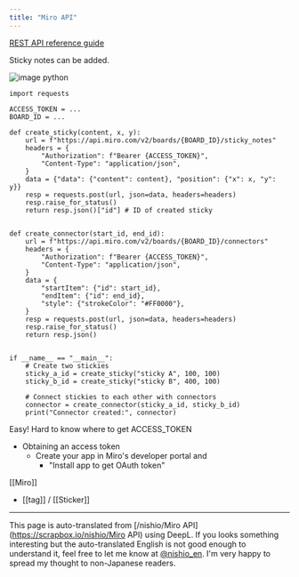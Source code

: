 ```yaml
---
title: "Miro API"
---
```


[REST API reference guide](https://developers.miro.com/docs/rest-api-reference-guide?utm_source=chatgpt.com)

Sticky notes can be added.

![image](https://gyazo.com/245c91fa25cfaffb74de060cd078b6b8/thumb/1000)
python

```
import requests

ACCESS_TOKEN = ...
BOARD_ID = ...

def create_sticky(content, x, y):
    url = f"https://api.miro.com/v2/boards/{BOARD_ID}/sticky_notes"
    headers = {
        "Authorization": f"Bearer {ACCESS_TOKEN}",
        "Content-Type": "application/json",
    }
    data = {"data": {"content": content}, "position": {"x": x, "y": y}}
    resp = requests.post(url, json=data, headers=headers)
    resp.raise_for_status()
    return resp.json()["id"] # ID of created sticky


def create_connector(start_id, end_id):
    url = f"https://api.miro.com/v2/boards/{BOARD_ID}/connectors"
    headers = {
        "Authorization": f"Bearer {ACCESS_TOKEN}",
        "Content-Type": "application/json",
    }
    data = {
        "startItem": {"id": start_id},
        "endItem": {"id": end_id},
        "style": {"strokeColor": "#FF0000"},
    }
    resp = requests.post(url, json=data, headers=headers)
    resp.raise_for_status()
    return resp.json()


if __name__ == "__main__":
    # Create two stickies
    sticky_a_id = create_sticky("sticky A", 100, 100)
    sticky_b_id = create_sticky("sticky B", 400, 100)

    # Connect stickies to each other with connectors
    connector = create_connector(sticky_a_id, sticky_b_id)
    print("Connector created:", connector)
```

Easy!
Hard to know where to get ACCESS_TOKEN
- Obtaining an access token
    - Create your app in Miro's developer portal and
        - "Install app to get OAuth token"

[[Miro]]
- [[tag]]  / [[Sticker]]

---
This page is auto-translated from [/nishio/Miro API](https://scrapbox.io/nishio/Miro API) using DeepL. If you looks something interesting but the auto-translated English is not good enough to understand it, feel free to let me know at [@nishio_en](https://twitter.com/nishio_en). I'm very happy to spread my thought to non-Japanese readers.